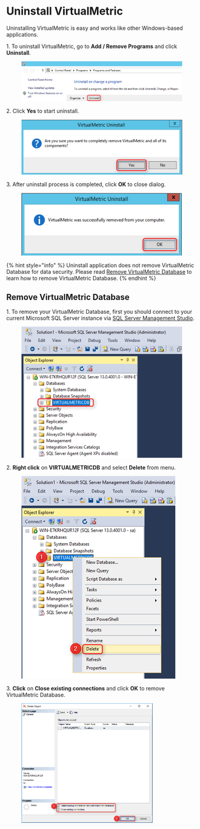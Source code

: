 # Uninstall VirtualMetric

Uninstalling VirtualMetric is easy and works like other Windows-based applications.

1\.      To uninstall VirtualMetric, go to **Add / Remove Programs** and click **Uninstall**.

<div align="left">

<figure><img src="../.gitbook/assets/image (133).png" alt=""><figcaption></figcaption></figure>

</div>

2\.      Click **Yes** to start uninstall.

<div align="left">

<figure><img src="../.gitbook/assets/image (134).png" alt=""><figcaption></figcaption></figure>

</div>

3\.      After uninstall process is completed, click **OK** to close dialog.

<div align="left">

<figure><img src="../.gitbook/assets/image (135).png" alt=""><figcaption></figcaption></figure>

</div>

{% hint style="info" %}
Uninstall application does not remove VirtualMetric Database for data security. Please read [Remove VirtualMetric Database](uninstall-virtualmetric.md#remove-virtualmetric-database) to learn how to remove VirtualMetric Database.
{% endhint %}

## **Remove VirtualMetric Database**

1\.      To remove your VirtualMetric Database, first you should connect to your current Microsoft SQL Server instance via [ SQL Server Management Studio](https://en.wikipedia.org/wiki/SQL\_Server\_Management\_Studio).

<div align="left">

<figure><img src="../.gitbook/assets/image (136).png" alt=""><figcaption></figcaption></figure>

</div>

2\.      **Right click** on **VIRTUALMETRICDB** and select **Delete** from menu.

<div align="left">

<figure><img src="../.gitbook/assets/image (137).png" alt=""><figcaption></figcaption></figure>

</div>

3\.      **Click** on **Close existing connections** and click **OK** to remove VirtualMetric Database.

<div align="left">

<figure><img src="../.gitbook/assets/image (138).png" alt="" width="346"><figcaption></figcaption></figure>

</div>

